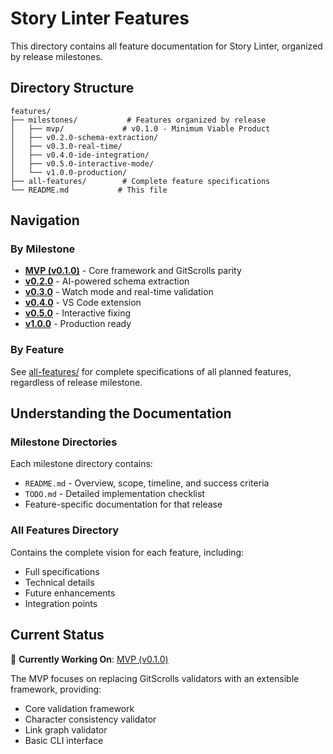 # Story Linter Features

This directory contains all feature documentation for Story Linter, organized by release milestones.

## Directory Structure

```
features/
├── milestones/           # Features organized by release
│   ├── mvp/             # v0.1.0 - Minimum Viable Product
│   ├── v0.2.0-schema-extraction/
│   ├── v0.3.0-real-time/
│   ├── v0.4.0-ide-integration/
│   ├── v0.5.0-interactive-mode/
│   └── v1.0.0-production/
├── all-features/        # Complete feature specifications
└── README.md           # This file
```

## Navigation

### By Milestone

- **[MVP (v0.1.0)](./milestones/mvp/)** - Core framework and GitScrolls parity
- **[v0.2.0](./milestones/v0.2.0-schema-extraction/)** - AI-powered schema extraction
- **[v0.3.0](./milestones/v0.3.0-real-time/)** - Watch mode and real-time validation
- **[v0.4.0](./milestones/v0.4.0-ide-integration/)** - VS Code extension
- **[v0.5.0](./milestones/v0.5.0-interactive-mode/)** - Interactive fixing
- **[v1.0.0](./milestones/v1.0.0-production/)** - Production ready

### By Feature

See [all-features/](./all-features/) for complete specifications of all planned features, regardless of release milestone.

## Understanding the Documentation

### Milestone Directories

Each milestone directory contains:
- `README.md` - Overview, scope, timeline, and success criteria
- `TODO.md` - Detailed implementation checklist
- Feature-specific documentation for that release

### All Features Directory

Contains the complete vision for each feature, including:
- Full specifications
- Technical details
- Future enhancements
- Integration points

## Current Status

🎯 **Currently Working On**: [MVP (v0.1.0)](./milestones/mvp/)

The MVP focuses on replacing GitScrolls validators with an extensible framework, providing:
- Core validation framework
- Character consistency validator
- Link graph validator
- Basic CLI interface
